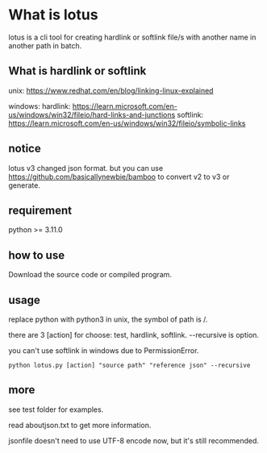 # What is lotus

lotus is a cli tool for creating hardlink or softlink file/s with another name in another path in batch.

## What is hardlink or softlink

unix:
    https://www.redhat.com/en/blog/linking-linux-explained

windows:
    hardlink:
        https://learn.microsoft.com/en-us/windows/win32/fileio/hard-links-and-junctions
    softlink:
        https://learn.microsoft.com/en-us/windows/win32/fileio/symbolic-links


## notice

lotus v3 changed json format. but you can use https://github.com/basicallynewbie/bamboo to convert v2 to v3 or generate.


## requirement

python >= 3.11.0

## how to use

Download the source code or compiled program.

## usage

replace python with python3 in unix, the symbol of path is /. 

there are 3 [action] for choose: test, hardlink, softlink. --recursive is option.
    
you can't use softlink in windows due to PermissionError.

    python lotus.py [action] "source path" "reference json" --recursive

## more

see test folder for examples.

read aboutjson.txt to get more information.

jsonfile doesn't need to use UTF-8 encode now, but it's still recommended.
